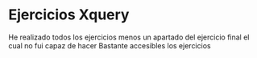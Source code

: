 # Ejercicios Xquery
He realizado todos los ejercicios menos un apartado del ejercicio final el cual no fui capaz de hacer
Bastante accesibles los ejercicios
